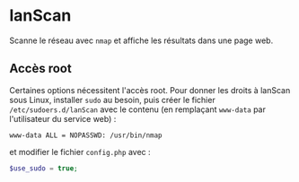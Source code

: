 # lanScan

Scanne le réseau avec `nmap` et affiche les résultats dans une page web.

## Accès root

Certaines options nécessitent l'accès root.
Pour donner les droits à lanScan sous Linux, installer `sudo` au besoin, puis créer le fichier `/etc/sudoers.d/lanScan` avec le contenu
(en remplaçant `www-data` par l'utilisateur du service web) :
```
www-data ALL = NOPASSWD: /usr/bin/nmap
````
et modifier le fichier `config.php` avec :
```php
$use_sudo = true;
```
